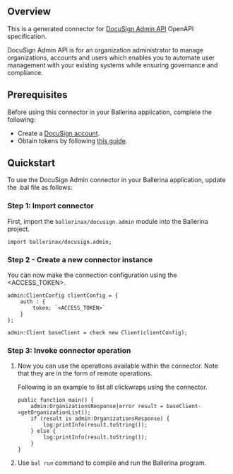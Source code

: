## Overview
This is a generated connector for [DocuSign Admin API](https://developers.docusign.com/docs/admin-api/) OpenAPI specification. 

DocuSign Admin API is for an organization administrator to manage organizations, accounts and users which enables you to automate user management with your existing systems while ensuring governance and compliance.

## Prerequisites

Before using this connector in your Ballerina application, complete the following:

* Create a [DocuSign account](https://www.docusign.com/).
* Obtain tokens by following [this guide](https://developers.docusign.com/docs/admin-api/admin101/auth/).

## Quickstart

To use the DocuSign Admin connector in your Ballerina application, update the .bal file as follows:

### Step 1: Import connector
First, import the `ballerinax/docusign.admin` module into the Ballerina project.
```ballerina
import ballerinax/docusign.admin;
```

### Step 2 - Create a new connector instance
You can now make the connection configuration using the <ACCESS_TOKEN>.
```ballerina
admin:ClientConfig clientConfig = {
    auth : {
        token: `<ACCESS_TOKEN>`
    }
};

admin:Client baseClient = check new Client(clientConfig);
```

### Step 3: Invoke connector operation
1. Now you can use the operations available within the connector. Note that they are in the form of remote operations.

    Following is an example to list all clickwraps using the connector. 

    ```ballerina
    public function main() {
        admin:OrganizationsResponse|error result = baseClient->getOrganizationList();
        if (result is admin:OrganizationsResponse) {
            log:printInfo(result.toString());
        } else {
            log:printInfo(result.toString());
        }
    }
    ``` 

2. Use `bal run` command to compile and run the Ballerina program.
